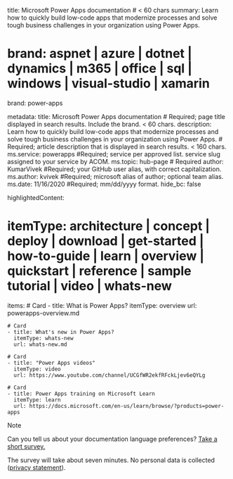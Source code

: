 

title: Microsoft Power Apps documentation # < 60 chars
summary: Learn how to quickly build low-code apps that modernize processes and solve tough business challenges in your organization using Power Apps.
# brand: aspnet | azure | dotnet | dynamics | m365 | office | sql | windows | visual-studio | xamarin
brand: power-apps

metadata:
  title: Microsoft Power Apps documentation # Required; page title displayed in search results. Include the brand. < 60 chars.
  description: Learn how to quickly build low-code apps that modernize processes and solve tough business challenges in your organization using Power Apps. # Required; article description that is displayed in search results. < 160 chars.
  ms.service: powerapps #Required; service per approved list. service slug assigned to your service by ACOM.
  ms.topic: hub-page # Required
  author: KumarVivek #Required; your GitHub user alias, with correct capitalization.
  ms.author: kvivek #Required; microsoft alias of author; optional team alias.
  ms.date: 11/16/2020 #Required; mm/dd/yyyy format.
  hide_bc: false


highlightedContent:

# itemType: architecture | concept | deploy | download | get-started | how-to-guide | learn | overview | quickstart | reference | sample tutorial | video | whats-new

  items:
    # Card
    - title: What is Power Apps?
      itemType: overview
      url: powerapps-overview.md

    # Card
    - title: What's new in Power Apps?
      itemType: whats-new
      url: whats-new.md

    # Card
    - title: "Power Apps videos"
      itemType: video
      url: https://www.youtube.com/channel/UCGfWR2ekfRFckLjev6eQYLg

    # Card
    - title: Power Apps training on Microsoft Learn
      itemType: learn
      url: https://docs.microsoft.com/en-us/learn/browse/?products=power-apps



> [!NOTE]
>Can you tell us about your documentation language preferences? [Take a short survey.](https://aka.ms/BAG_Docs_Language_Survey)
>
>The survey will take about seven minutes. No personal data is collected ([privacy statement](https://go.microsoft.com/fwlink/?LinkId=521839)).
>

